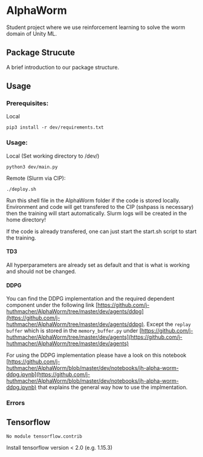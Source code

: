 # AlphaWorm
Student project where we use reinforcement learning to solve the worm domain of Unity ML.

## Package Strucute
A brief introduction to our package structure.



## Usage
### Prerequisites:
Local
```
pip3 install -r dev/requirements.txt
```
### Usage:
Local (Set working directory to /dev/)
```
python3 dev/main.py
```
Remote (Slurm via CIP):
```
./deploy.sh
```
Run this shell file in the AlphaWorm folder if the code is stored locally.
Environment and code will get transfered to the CIP (sshpass is necessary) then the training will start automatically.
Slurm logs will be created in the home directory!

If the code is already transfered, one can just start the start.sh script to start the training.

#### TD3
All hyperparameters are already set as default and that is what is working and should not be changed.

#### DDPG
You can find the DDPG implementation and the required dependent component under the following link [https://github.com/j-huthmacher/AlphaWorm/tree/master/dev/agents/ddpg](https://github.com/j-huthmacher/AlphaWorm/tree/master/dev/agents/ddpg). Except the `replay buffer` which is stored in the `memory_buffer.py` under [https://github.com/j-huthmacher/AlphaWorm/tree/master/dev/agents](https://github.com/j-huthmacher/AlphaWorm/tree/master/dev/agents)

For using the DDPG implementation please have a look on this notebook [https://github.com/j-huthmacher/AlphaWorm/blob/master/dev/notebooks/jh-alpha-worm-ddpg.ipynb](https://github.com/j-huthmacher/AlphaWorm/blob/master/dev/notebooks/jh-alpha-worm-ddpg.ipynb) that explains the general way how to use the implmentation.

### Errors
## Tensorflow
```
No module tensorflow.contrib
```
Install tensorflow version < 2.0 (e.g. 1.15.3)
